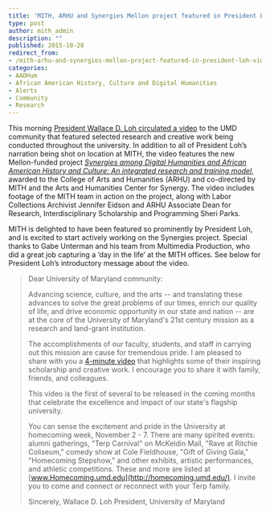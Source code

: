 ```yaml
---
title: 'MITH, ARHU and Synergies Mellon project featured in President Loh video'
type: post
author: mith_admin
description: ""
published: 2015-10-28
redirect_from: 
- /mith-arhu-and-synergies-mellon-project-featured-in-president-loh-video/
categories:
- AADHum
- African American History, Culture and Digital Humanities
- Alerts
- Community
- Research
---
```

This morning [President Wallace D. Loh circulated a video](https://www.youtube.com/watch?v=aL6x6fNsouY) to the UMD community that featured selected research and creative work being conducted throughout the university. In addition to all of President Loh’s narration being shot on location at MITH, the video features the new Mellon-funded project [_Synergies among Digital Humanities and African American History and Culture: An integrated research and training model_](http://mith.umd.edu/mith-partners-in-1-25-million-mellon-grant/), awarded to the College of Arts and Humanities (ARHU) and co-directed by MITH and the Arts and Humanities Center for Synergy. The video includes footage of the MITH team in action on the project, along with Labor Collections Archivist Jennifer Eidson and ARHU Associate Dean for Research, Interdisciplinary Scholarship and Programming Sheri Parks.

MITH is delighted to have been featured so prominently by President Loh, and is excited to start actively working on the Synergies project. Special thanks to Gabe Unterman and his team from Multimedia Production, who did a great job capturing a ‘day in the life’ at the MITH offices. See below for President Loh’s introductory message about the video.

> Dear University of Maryland community:
>
> Advancing science, culture, and the arts -- and translating these advances to solve the great problems of our times, enrich our quality of life, and drive economic opportunity in our state and nation -- are at the core of the University of Maryland's 21st century mission as a research and land-grant institution.
>
> The accomplishments of our faculty, students, and staff in carrying out this mission are cause for tremendous pride. I am pleased to share with you a [4-minute video](https://youtu.be/aL6x6fNsouY) that highlights some of their inspiring scholarship and creative work. I encourage you to share it with family, friends, and colleagues.
>
> This video is the first of several to be released in the coming months that celebrate the excellence and impact of our state's flagship university.
>
> You can sense the excitement and pride in the University at homecoming week, November 2 - 7. There are many spirited events: alumni gatherings, "Terp Carnival" on McKeldin Mall, "Rave at Ritchie Coliseum," comedy show at Cole Fieldhouse, "Gift of Giving Gala," "Homecoming Stepshow," and other exhibits, artistic performances, and athletic competitions. These and more are listed at [www.Homecoming.umd.edu](http://homecoming.umd.edu/). I invite you to come and connect or reconnect with your Terp family.
>
> Sincerely, Wallace D. Loh President, University of Maryland
